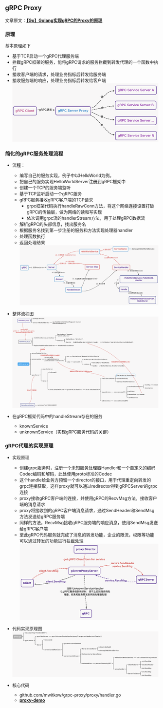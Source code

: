 ## gRPC Proxy

文章原文：**[【Go】Golang实现gRPC的Proxy的原理](https://www.cnblogs.com/voipman/p/15352001.html)**


### 原理

基本原理如下

* 基于TCP启动一个gRPC代理服务端
* 拦截gRPC框架的服务，能将gRPC请求的服务拦截到转发代理的一个函数中执行
* 接收客户端的请求，处理业务指标后转发给服务端
* 接收服务端的响应，处理业务指标后转发给客户端
![](./image/image0.png)


### 简化的gRPC服务处理流程
* 流程：
    * 编写自己的服务实现，例子中以HelloWorld为例。
    * 把自己的服务实现HelloWorldServer注册到gRPC框架中
    * 创建一个TCP的服务端监听
    * 基于TCP监听启动一个gRPC服务
    * gRPC服务接收gRPC客户端的TCP请求
        * grpc框架代码执行handleRawConn方法，将这个网络连接设置打破gRPC的传输层，做为网络的读和写实现
        * 依次调用grpc流的handlerStream方法，用于处理gRPC数据流
    * 解析gRPC的头部信息，找出服务名
    * 根据服务名找到第一步注册的服务和方法实现处理器handler
    * 处理函数执行
    * 返回处理结果
![](./image/image1.png)


* 整体流程图
![](./image/image2.png)
* 在gRPC框架代码中的handleStream存在的服务
    * knownService
    * unknownService（实现gRPC服务代码的关键）

### gRPC代理的实现原理
* 实现原理
    * 创建grpc服务时，注册一个未知服务处理器Handler和一个自定义的编码Codec编码和解码，此处使用proto标准的Codec
    * 这个handle给业务方预留一个director的接口，用于代理重定向转发的grpc连接获取，这样proxy就可以通过redirector得到gRPCServer的grpc连接
    * proxy接收gRPC客户端的连接，并使用gRPC的RecvMsg方法，接收客户端的消息请求
    * proxy将接收到的gRPC客户端消息请求，通过SendHeader和SendMsg方法发送给gRPC服务端
    * 同样的方法，RecvMsg接收gRPC服务端的响应消息，使用SendMsg发送给gRPC客户端
    * 至此gRPC代码服务就完成了消息的转发功能，企业的限流，权限等功能可以通过转发的功能进行拦截处理
    ![](./image/image3.png)

* 代码实现原理图
![](./image/image4.png)

* 核心代码
    * github.com/mwitkow/grpc-proxy/proxy/handler.go
    * **[proxy-demo](./proxy/)**
